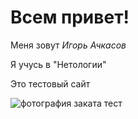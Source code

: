 # Всем привет!

Меня зовут _Игорь Ачкасов_

Я учусь в "Нетологии"

Это тестовый сайт

![фотография заката тест](https://postila.ru/data/32/e9/a5/de/32e9a5def00432c5d922c501b0c7e94659338b2ebb7278435ea6ad187662c278.jpg)
